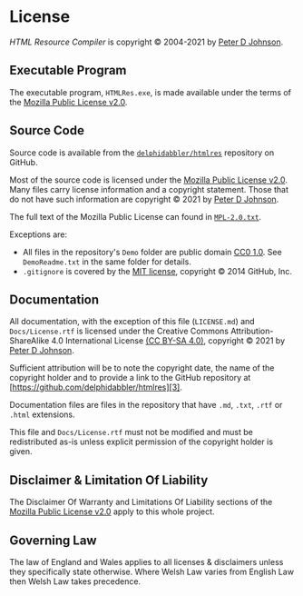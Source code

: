 # License

_HTML Resource Compiler_ is copyright © 2004-2021 by [Peter D Johnson][1].

## Executable Program

The executable program, `HTMLRes.exe`, is made available under the terms of the [Mozilla Public License v2.0][2].

## Source Code

Source code is available from the [`delphidabbler/htmlres`][3] repository on GitHub.

Most of the source code is licensed under the [Mozilla Public License v2.0][2]. Many files carry license information and a copyright statement. Those that do not have such information are copyright © 2021 by [Peter D Johnson][1].

The full text of the Mozilla Public License can found in [`MPL-2.0.txt`][4].

Exceptions are:

* All files in the repository's `Demo` folder are public domain [CC0 1.0][5]. See `DemoReadme.txt` in the same folder for details.
* `.gitignore` is covered by the [MIT license][6], copyright © 2014 GitHub, Inc.

## Documentation

All documentation, with the exception of this file (`LICENSE.md`) and `Docs/License.rtf` is licensed under the Creative Commons Attribution-ShareAlike 4.0 International License [(CC BY-SA 4.0)][7], copyright © 2021 by [Peter D Johnson][1].

Sufficient attribution will be to note the copyright date, the name of the copyright holder and to provide a link to the GitHub repository at [https://github.com/delphidabbler/htmlres][3].

Documentation files are files in the repository that have `.md`, `.txt`, `.rtf` or `.html` extensions.

This file and `Docs/License.rtf` must not be modified and must be redistributed as-is unless explicit permission of the copyright holder is given.

## Disclaimer & Limitation Of Liability

The Disclaimer Of Warranty and Limitations Of Liability sections of the [Mozilla Public License v2.0][2] apply to this whole project.

## Governing Law

The law of England and Wales applies to all licenses & disclaimers unless they specifically state otherwise. Where Welsh Law varies from English Law then Welsh Law takes precedence.

[1]: https://gravatar.com/delphidabbler
[2]: https://mozilla.org/MPL/2.0/
[3]: https://github.com/delphidabbler/htmlres
[4]: https://github.com/delphidabbler/htmlres/blob/master/Docs/MPL-2.0.txt
[5]: http://creativecommons.org/publicdomain/zero/1.0/
[6]: https://opensource.org/licenses/MIT
[7]: http://creativecommons.org/licenses/by-sa/4.0/
